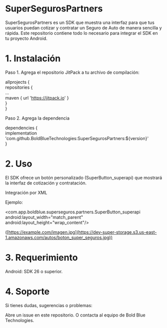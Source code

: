 # SuperSegurosPartners

SuperSegurosPartners es un SDK que muestra una interfaz para que tus usuarios puedan cotizar y contratar un Seguro de Auto de manera sencilla y rápida.
Este repositorio contiene todo lo necesario para integrar el SDK en tu proyecto Android.

# 1. Instalación

Paso 1. Agrega el repositorio JitPack a tu archivo de compilación:

allprojects {<br>
  repositories {<br>
    ...<br>
    maven { url 'https://jitpack.io' }<br>
  }<br>
}

Paso 2. Agrega la dependencia

dependencies {<br>
  implementation 'com.github.BoldBlueTechnologies:SuperSegurosPartners:${version}'<br>
}

# 2. Uso

El SDK ofrece un botón personalizado (SuperButton_superapi) que mostrará la interfaz de cotización y contratación. 

Integración por XML

Ejemplo:

<com.app.boldblue.superseguros.partners.SuperButton_superapi<br>
android:layout_width="match_parent"<br>
android:layout_height="wrap_content"/><br>

([https://example.com/imagen.jpg](https://dev-super-storage.s3.us-east-1.amazonaws.com/autos/boton_super_seguros.jpg))


# 3. Requerimiento
   
Android: SDK 26 o superior.

# 4. Soporte
   
Si tienes dudas, sugerencias o problemas:

Abre un issue en este repositorio. O contacta al equipo de Bold Blue Technologies.

